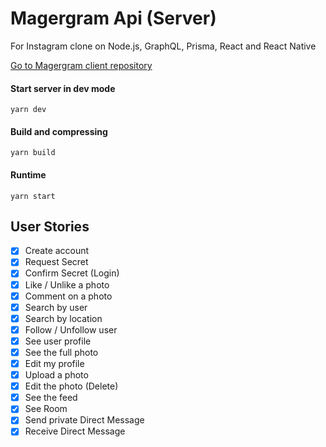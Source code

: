 # Magergram Api (Server)

For Instagram clone on Node.js, GraphQL, Prisma, React and React Native

[Go to Magergram client repository](https://github.com/magersoft/magergram-client)

#### Start server in dev mode
`yarn dev`

#### Build and compressing
`yarn build`

#### Runtime
`yarn start`

## User Stories

- [x] Create account
- [x] Request Secret
- [x] Confirm Secret (Login)
- [x] Like / Unlike a photo
- [x] Comment on a photo
- [x] Search by user
- [x] Search by location
- [x] Follow / Unfollow user
- [x] See user profile
- [x] See the full photo
- [x] Edit my profile
- [x] Upload a photo
- [x] Edit the photo (Delete)
- [x] See the feed
- [x] See Room
- [x] Send private Direct Message
- [x] Receive Direct Message
